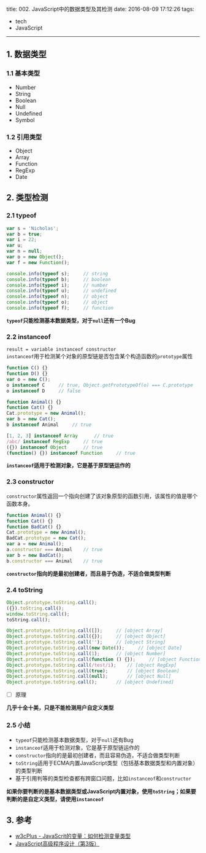title: 002. JavaScript中的数据类型及其检测
date: 2016-08-09 17:12:26
tags:
- tech
- JavaScript
---
## 1. 数据类型
### 1.1 基本类型
- Number
- String
- Boolean
- Null
- Undefined
- Symbol

### 1.2 引用类型
- Object
- Array
- Function
- RegExp
- Date

## 2. 类型检测
### 2.1 typeof
``` javascript
var s = 'Nicholas';
var b = true;
var i = 22;
var u;
var n = null;
var o = new Object();
var f = new Function();

console.info(typeof s);     // string
console.info(typeof b);     // boolean
console.info(typeof i);     // number
console.info(typeof u);     // undefined
console.info(typeof n);     // object
console.info(typeof o);     // object
console.info(typeof f);     // function
```
**`typeof`只能检测基本数据类型，对于`null`还有一个Bug**
### 2.2 instanceof
`result = variable instanceof constructor`  
`instanceof`用于检测某个对象的原型链是否包含某个构造函数的`prototype`属性  
``` javascript
function C() {}
function D() {}
var o = new C();
o instanceof C     // true, Object.getPrototypeOf(o) === C.prototype
o instanceof D     // false

function Animal() {}
function Cat() {}
Cat.prototype = new Animal();
var b = new Cat();
b instanceof Animal     // true

[1, 2, 3] instanceof Array      // true
/abc/ instanceof RegExp     // true
({}) instanceof Object      // true
(function() {}) instanceof Function     // true
```
**`instanceof`适用于检测对象，它是基于原型链运作的**

### 2.3 constructor
`constructor`属性返回一个指向创建了该对象原型的函数引用，该属性的值是哪个函数本身。  
``` javascript
function Animal() {}
function Cat() {}
function BadCat() {}
Cat.prototype = new Animal();
BadCat.prototype = new Cat();
var a = new Animal();
a.constructor === Animal    // true
var b = new BadCat();
b.constructor === Animal    // true
```
**`constructor`指向的是最初创建者，而且易于伪造，不适合做类型判断**

### 2.4 toString
``` javascript
Object.prototype.toString.call();
({}).toString.call();
window.toString.call();
toString.call();
```

``` javascript
Object.prototype.toString.call([]);     // [object Array]
Object.prototype.toString.call({});     // [object Object]
Object.prototype.toString.call('');     // [object String]
Object.prototype.toString.call(new Date());     // [object Date]
Object.prototype.toString.call(1);      // [object Number]
Object.prototype.toString.call(function () {});     // [object Function]
Object.prototype.toString.call(/test/i);    // [object RegExp]
Object.prototype.toString.call(true);       // [object Boolean]
Object.prototype.toString.call(null);       // [object Null]
Object.prototype.toString.call();       // [object Undefined]
```
- [ ] 原理

**几乎十全十美，只是不能检测用户自定义类型**
### 2.5 小结
- `typeof`只能检测基本数据类型，对于`null`还有Bug
- `instanceof`适用于检测对象，它是基于原型链运作的
- `constructor`指向的是最初创建者，而且容易伪造，不适合做类型判断
- `toString`适用于ECMA内置JavaScript类型（包括基本数据类型和内置对象）的类型判断
- 基于引用判等的类型检查都有跨窗口问题，比如`instanceof`和`constructor`

**如果你要判断的是基本数据类型或JavaScript内置对象，使用`toString`；如果要判断的是自定义类型，请使用`instanceof`**

## 3. 参考
- [w3cPlus - JavaScrit的变量：如何检测变量类型](http://mp.weixin.qq.com/s?__biz=MjM5NzE0MjQ2Mw==&mid=2652491694&idx=1&sn=9d3257c6bac07f911a0a71e2b8167845&scene=4#wechat_redirect)
- [JavaScript高级程序设计（第3版）](https://book.douban.com/subject/10546125/)
